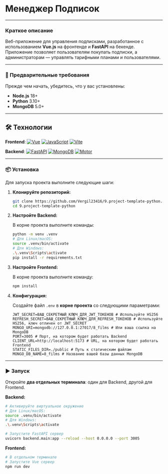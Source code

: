 # Менеджер Подписок

---

### Краткое описание

Веб-приложение для управления подписками, разработанное с использованием **Vue.js** на фронтенде и **FastAPI** на бекенде. Приложение позволяет пользователям покупать подписки, а администраторам — управлять тарифными планами и пользователями.

---

### 🚀 Предварительные требования

Прежде чем начать, убедитесь, что у вас установлены:

* **Node.js** 18+
* **Python** 3.10+
* **MongoDB** 5.0+

---

## 🛠 Технологии


**Frontend**:
[![Vue](https://img.shields.io/badge/Vue-3.5-green?logo=vue.js)](https://vuejs.org/)
[![JavaScript](https://img.shields.io/badge/JavaScript-ESNext-yellow?logo=javascript)](https://developer.mozilla.org/en-US/docs/Web/JavaScript)
[![Vite](https://img.shields.io/badge/Vite-6.0-purple?logo=vite)](https://vitejs.dev/)

**Backend**:
[![FastAPI](https://img.shields.io/badge/FastAPI-0.115-lightgrey?logo=fastapi)](https://fastapi.tiangolo.com/)
[![MongoDB](https://img.shields.io/badge/MongoDB-5.0-green?logo=mongodb)](https://www.mongodb.com/)
[![Motor](https://img.shields.io/badge/Motor-3.0-blue)](https://motor.readthedocs.io/)

---

### 📦 Установка

Для запуска проекта выполните следующие шаги:

1.  **Клонируйте репозиторий:**

    ```bash
    git clone https://github.com/Vergil23416/9.project-template-python.git
    cd 9.project-template-python
    ```

2.  **Настройте Backend:**

    В корне проекта выполните команды:

    ```bash
    python -m venv .venv
    # Для Linux/macOS:
    source .venv/bin/activate
    # Для Windows:
    .\.venv\Scripts\activate
    pip install -r requirements.txt
    ```

3.  **Настройте Frontend:**

    В корне проекта выполните команду:

    ```bash
    npm install
    ```

4.  **Конфигурация:**

    Создайте файл `.env` в **корне проекта** со следующими параметрами:

    ```env
    JWT_SECRET=ВАШ_СЕКРЕТНЫЙ_КЛЮЧ_ДЛЯ_JWT_ТОКЕНОВ # Используйте HS256
    REFRESH_SECRET=ВАШ_СЕКРЕТНЫЙ_КЛЮЧ_ДЛЯ_REFRESH_ТОКЕНОВ # Используйте HS256, ключ отличен от JWT_SECRET
    MONGO_URI=mongodb://127.0.0.1:27017/8_films # Или ваша ссылка на MongoDB
    PORT=3005 # Порт, на котором будет работать Backend
    CLIENT_URL=http://localhost:5173 # URL, на котором будет работать Frontend
    STATIC_FILES_DIR=./public # Путь к статическим файлам
    MONGO_DB_NAME=8_films # Название вашей базы данных MongoDB
    ```

---

### ▶️ Запуск

Откройте **два отдельных терминала**: один для Backend, другой для Frontend.

**Backend:**

```bash
# Активируйте виртуальное окружение
# Для Linux/macOS:
source .venv/bin/activate
# Для Windows:
.\.venv\Scripts\activate

# Запустите FastAPI сервер
uvicorn backend.main:app --reload --host 0.0.0.0 --port 3005
```

**Frontend:**
```bash
# В отдельном терминале
# Запустите Vue сервер
npm run dev
```
